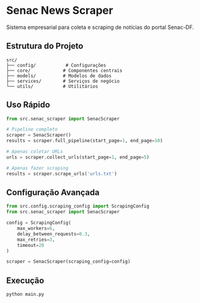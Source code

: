 # Senac News Scraper

Sistema empresarial para coleta e scraping de notícias do portal Senac-DF.

## Estrutura do Projeto

```
src/
├── config/           # Configurações
├── core/            # Componentes centrais
├── models/          # Modelos de dados
├── services/        # Serviços de negócio
└── utils/           # Utilitários
```

## Uso Rápido

```python
from src.senac_scraper import SenacScraper

# Pipeline completo
scraper = SenacScraper()
results = scraper.full_pipeline(start_page=1, end_page=10)

# Apenas coletar URLs
urls = scraper.collect_urls(start_page=1, end_page=5)

# Apenas fazer scraping
results = scraper.scrape_urls('urls.txt')
```

## Configuração Avançada

```python
from src.config.scraping_config import ScrapingConfig
from src.senac_scraper import SenacScraper

config = ScrapingConfig(
    max_workers=6,
    delay_between_requests=0.3,
    max_retries=3,
    timeout=20
)

scraper = SenacScraper(scraping_config=config)
```

## Execução

```bash
python main.py
```
